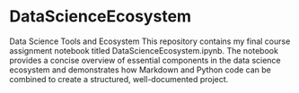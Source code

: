 # DataScienceEcosystem
Data Science Tools and Ecosystem  This repository contains my final course assignment notebook titled DataScienceEcosystem.ipynb. The notebook provides a concise overview of essential components in the data science ecosystem and demonstrates how Markdown and Python code can be combined to create a structured, well-documented project.
